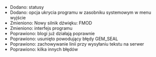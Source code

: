- Dodano: statusy
- Dodano: opcja ukrycia programu w zasobniku systemowym w menu wyjście
- Zmieniono: Nowy silnik dźwięku: FMOD
- Zmieniono: interfejs programu
- Poprawiono: blogi już działają poprawnie
- Poprawiono: usunięto powodujący błędy GEM_SEAL
- Poprawiono: zachowywanie linii przy wysyłaniu tekstu na serwer
- Poprawiono: kilka innych błędów